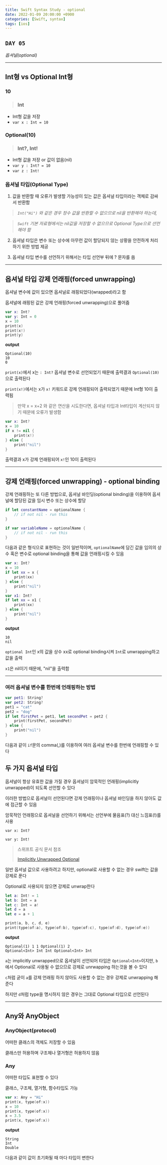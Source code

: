 ```yaml
---
title: Swift Syntax Study - optional
date: 2022-01-09 20:00:00 +0900
categories: [Swift, syntax]
tags: [ios]
---
```


## `DAY 05`

*옵셔널(optional)*

---

## Int형 vs Optional Int형

### **10**

> ### Int
- Int형 값을 저장
- `var x : Int = 10`

### **Optional(10)**

> ### Int?, Int!
- Int형 값을 저장 or 값이 없음(nil)
- `var y : Int? = 10`
- `var z : Int!`
  

### 옵셔널 타입(Optional Type)

1. 값을 반환할 때 오류가 발생할 가능성이 있는 값은 옵셔널 타입이라는 객체로 감싸서 반환함

> *`Int("Hi")` 와 같은 경우 정수 값을 반환할 수 없으므로 nil을 반환해야 하는데,*

> *`Swift` 기본 자료형에서는 nil값을 저장할 수 없으므로 Optional Type으로 선언해야 함*

2. 옵셔널 타입은 변수 또는 상수에 아무런 값이 할당되지 않는 상황을 안전하게 처리하기 위한 방법 제공

3. 옵셔널 타입 변수를 선언하기 위해서는 타입 선언부 뒤에 ? 문자를 씀

---

## 옵셔널 타입 강제 언래핑(forced unwrapping)

옵셔널 변수에 값이 있으면 옵셔널로 래핑되었다(wrapped)라고 함

옵셔널에 래핑된 값은 강제 언래핑(forced unwrapping)으로 풀어줌

```swift
var x: Int?
var y: Int = 0
x = 10
print(x)
print(x!)
print(y)
```

**output**
```
Optional(10)
10
0
```

`print(x)`에서 x는 `: Int?` 옵셔널 변수로 선언되었기 때문에 출력결과 `Optional(10)`으로 출력된다

`print(x!)`에서는 x가 `x!` 키워드로 강제 언래핑되어 출력되었기 때문에 Int형 10이 출력됨

> 만약 x = x+2 와 같은 연산을 시도한다면, 옵셔널 타입과 Int타입이 계산되지 않기 때문에 오류가 발생함

```swift
var x: Int?
x = 10
if x != nil {
    print(x!)
} else {
    print("nil")
}
```

출력결과 x가 강제 언래핑되어 `x!`인 10이 출력된다

---

## 강제 언래핑(forced unwrapping) - optional binding

강제 언래핑하는 또 다른 방법으로, 옵셔널 바인딩(optional binding)을 이용하여 옵셔널에 할당된 값을 임시 변수 또는 상수에 할당

```swift
if let constantName = optionalName {
    // if not nil - run this
}

if var variableName = optionalName {
    // if not nil - run this
}
```

다음과 같은 형식으로 표현하는 것이 일반적이며, `optionalName`에 담긴 값을 임의의 상수 혹은 변수로 optional binding을 통해 값을 언래핑시킬 수 있음

```swift
var x: Int?
x = 10
if let xx = x {
    print(xx)
} else {
    print("nil")
}
var x1: Int?
if let xx = x1 {
    print(xx)
} else {
    print("nil")
}
```

**output**
```
10
nil
```

`optional Int`인 x의 값을 상수 xx로 optional binding시켜 `Int`로 unwrapping하고 값을 출력

`x1`은 nil이기 때문에, "nil"을 출력함

---

### 여러 옵셔널 변수를 한번에 언래핑하는 방법

```swift
var pet1: String?
var pet2: String?
pet1 = "cat"
pet2 = "dog"
if let firstPet = pet1, let secondPet = pet2 {
    print(firstPet, secondPet)
} else {
    print("nil")
}
```

다음과 같이 `if`문의 comma(,)를 이용하여 여러 옵셔널 변수를 한번에 언래핑할 수 있다



## 두 가지 옵셔널 타입

옵셔널이 항상 유효한 값을 가질 경우 옵셔널이 암묵적인 언래핑(implicitly unwrapped)이 되도록 선언할 수 있다

이러한 방법으로 옵셔널이 선언된다면 강제 언래핑이나 옵셔널 바인딩을 하지 않아도 값에 접근할 수 있음

암묵적인 언래핑으로 옵셔널을 선언하기 위해서는 선언부에 물음표(?) 대신 느낌표(!)를 사용

`var x: Int?`

`var y: Int!`

> 스위프트 공식 문서 참조
> 
> [Implicitly Unwrapped Optional](https://docs.swift.org/swift-book/LanguageGuide/TheBasics.html)

일반 옵셔널 값으로 사용하려고 하지만, optional로 사용할 수 없는 경우 swift는 값을 강제로 푼다

Optional로 사용되지 않으면 강제로 unwrap한다

```swift
let a: Int! = 1
let b: Int = a
let c: Int = a!
let d = a
let e = a + 1

print(a, b, c, d, e)
print(type(of:a), type(of:b), type(of:c), type(of:d), type(of:e))
```

**output**
```
Optional(1) 1 1 Optional(1) 2
Optional<Int> Int Int Optional<Int> Int
```

`a`는 implicitly unwrapped으로 옵셔널이 선언되어 타입은 `Optional<Int>`이지만, `b`에서 Optional로 사용될 수 없으므로 강제로 unrwapping 하는것을 볼 수 있다

`c`처럼 굳이 `a`를 강제 언래핑 하지 않아도 사용할 수 없는 경우 강제로 unwrapping 해준다

하지만 `d`처럼 type을 명시하지 않은 경우는 그대로 Optional 타입으로 선언된다

---

## Any와 AnyObject

### AnyObject(protocol)

어떠한 클래스의 객체도 저장할 수 있음

클래스만 허용하며 구조체나 열거형은 허용하지 않음

### Any

어떠한 타입도 표현할 수 있다

클래스, 구조체, 열거형, 함수타입도 가능

```swift
var x: Any = "Hi"
print(x, type(of:x))
x = 10
print(x, type(of:x))
x = 3.5
print(x, type(of:x))
```

**output**
```
String
Int
Double
```

다음과 같이 값이 초기화될 때 마다 타입이 변한다